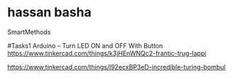 # hassan basha
SmartMethods


#Tasks1
Arduino – Turn LED ON and OFF With Button
https://www.tinkercad.com/things/k3jHEnWNQc2-frantic-trug-lappi


https://www.tinkercad.com/things/l92ecxBP3eD-incredible-turing-bombul
